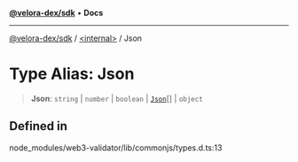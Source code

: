 [**@velora-dex/sdk**](../../README.md) • **Docs**

***

[@velora-dex/sdk](../../globals.md) / [\<internal\>](../README.md) / Json

# Type Alias: Json

> **Json**: `string` \| `number` \| `boolean` \| [`Json`](Json.md)[] \| `object`

## Defined in

node\_modules/web3-validator/lib/commonjs/types.d.ts:13

